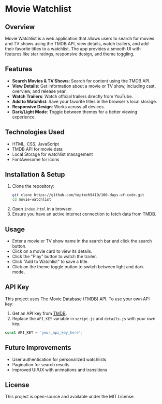 # Movie Watchlist

## Overview
Movie Watchlist is a web application that allows users to search for movies and TV shows using the TMDB API, view details, watch trailers, and add their favorite titles to a watchlist. The app provides a smooth UI with features like star ratings, responsive design, and theme toggling.

## Features
- **Search Movies & TV Shows**: Search for content using the TMDB API.
- **View Details**: Get information about a movie or TV show, including cast, overview, and release year.
- **Watch Trailers**: Watch official trailers directly from YouTube.
- **Add to Watchlist**: Save your favorite titles in the browser's local storage.
- **Responsive Design**: Works across all devices.
- **Dark/Light Mode**: Toggle between themes for a better viewing experience.

## Technologies Used
- HTML, CSS, JavaScript
- TMDB API for movie data
- Local Storage for watchlist management
- FontAwesome for icons

## Installation & Setup
1. Clone the repository:
   ```sh
   git clone https://github.com/toptech5419/100-days-of-code.git
   cd movie-watchlist
   ```
2. Open `index.html` in a browser.
3. Ensure you have an active internet connection to fetch data from TMDB.

## Usage
- Enter a movie or TV show name in the search bar and click the search button.
- Click on a movie card to view its details.
- Click the "Play" button to watch the trailer.
- Click "Add to Watchlist" to save a title.
- Click on the theme toggle button to switch between light and dark mode.

## API Key
This project uses The Movie Database (TMDB) API. To use your own API key:
1. Get an API key from [TMDB](https://www.themoviedb.org/documentation/api).
2. Replace the `API_KEY` variable in `script.js` and `details.js` with your own key.

```javascript
const API_KEY = 'your_api_key_here';
```

## Future Improvements
- User authentication for personalized watchlists
- Pagination for search results
- Improved UI/UX with animations and transitions

## License
This project is open-source and available under the MIT License.
